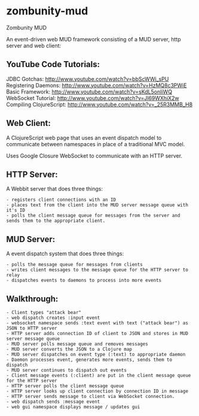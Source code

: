 zombunity-mud
=============

Zombunity MUD

An event-driven web MUD framework consisting of a MUD server, http server and web client:

YouTube Code Tutorials:
-----------------------
JDBC Gotchas: http://www.youtube.com/watch?v=bbScWWj_sPU <br>
Registering Daemons: http://www.youtube.com/watch?v=HzMQ8c3PWiE <br>
Basic Framework: http://www.youtube.com/watch?v=sKdL5onIiWQ <br>
WebSocket Tutorial: http://www.youtube.com/watch?v=Jl69WXhiX2w <br>
Compiling ClojureScript: http://www.youtube.com/watch?v=_25R3MMB_H8 <br>

Web Client:
-----------

  A ClojureScript web page that uses an event dispatch model to communicate between namespaces in place of
  a traditional MVC model.

  Uses Google Closure WebSocket to communicate with an HTTP server.

HTTP Server:
------------

  A Webbit server that does three things:

    - registers client connections with an ID
    - places text from the client into the MUD server message queue with it's ID
    - polls the client message queue for messages from the server and sends them to the appropriate client.

MUD Server:
-----------

  A event dispatch system that does three things:

    - polls the message queue for messages from clients
    - writes client messages to the message queue for the HTTP server to relay
    - dispatches events to daemons to process into more events

Walkthrough:
------------

    - Client types "attack bear"
    - web dispatch creates :input event
    - websocket namespace sends :text event with text ("attack bear") as JSON to HTTP server
    - HTTP server adds connection ID of client to JSON and stores in MUD server message queue
    - MUD server polls message queue and removes messages
    - MUD server converts the JSON to a Clojure map
    - MUD server dispatches on event type (:text) to appropriate daemon
    - Daemon processes event, generates more events, sends them to dispatch
    - MUD server continues to dispatch out events
    - Client message events (:client) are put in the client message queue for the HTTP server
    - HTTP server polls the client message queue
    - HTTP server looks up client connection by connection ID in message
    - HTTP server sends message to client via WebSocket connection.
    - web dispatch sends :message event
    - web gui namespace displays message / updates gui
